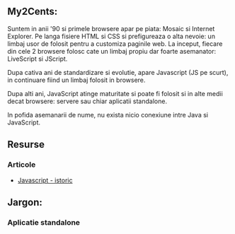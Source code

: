 ## My2Cents:

Suntem in anii '90 si primele browsere apar pe piata: Mosaic si Internet Explorer. Pe langa fisiere HTML si CSS si prefigureaza o alta nevoie: un limbaj usor de folosit pentru a customiza paginile web. La inceput, fiecare din cele 2 browsere folosc cate un limbaj propiu dar foarte asemanator: LiveScript si JScript.

Dupa cativa ani de standardizare si evolutie, apare Javascript (JS pe scurt), in continuare fiind un limbaj folosit in browsere.

Dupa alti ani, JavaScript atinge maturitate si poate fi folosit si in alte medii decat browsere: servere sau chiar aplicatii standalone. 

In pofida asemanarii de nume, nu exista nicio conexiune intre Java si JavaScript.






## Resurse


### Articole
* [Javascript - istoric](https://en.wikipedia.org/wiki/JavaScript#History)





## Jargon:

### Aplicatie standalone

